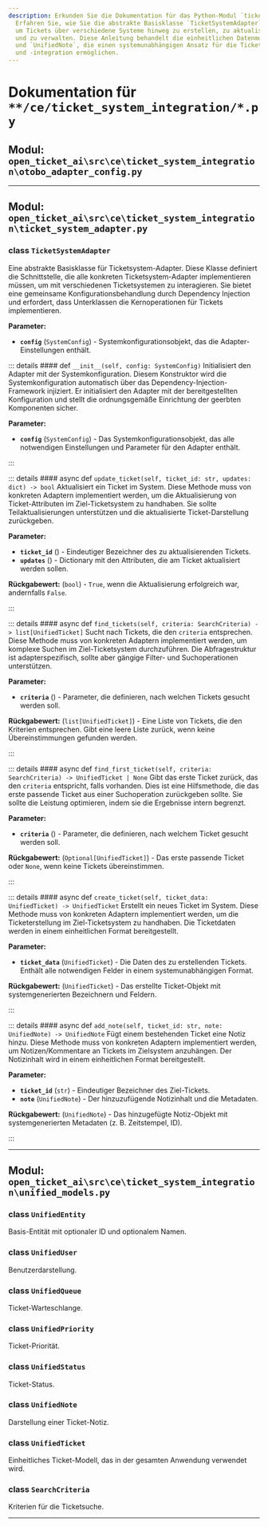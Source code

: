 ```yaml
---
description: Erkunden Sie die Dokumentation für das Python-Modul `ticket_system_integration`.
  Erfahren Sie, wie Sie die abstrakte Basisklasse `TicketSystemAdapter` verwenden,
  um Tickets über verschiedene Systeme hinweg zu erstellen, zu aktualisieren, zu finden
  und zu verwalten. Diese Anleitung behandelt die einheitlichen Datenmodelle wie `UnifiedTicket`
  und `UnifiedNote`, die einen systemunabhängigen Ansatz für die Ticketverwaltung
  und -integration ermöglichen.
---
```

# Dokumentation für `**/ce/ticket_system_integration/*.py`

## Modul: `open_ticket_ai\src\ce\ticket_system_integration\otobo_adapter_config.py`



---

## Modul: `open_ticket_ai\src\ce\ticket_system_integration\ticket_system_adapter.py`


### <span style='text-info'>class</span> `TicketSystemAdapter`

Eine abstrakte Basisklasse für Ticketsystem-Adapter.
Diese Klasse definiert die Schnittstelle, die alle konkreten Ticketsystem-Adapter
implementieren müssen, um mit verschiedenen Ticketsystemen zu interagieren. Sie bietet eine gemeinsame
Konfigurationsbehandlung durch Dependency Injection und erfordert, dass Unterklassen
die Kernoperationen für Tickets implementieren.

**Parameter:**

- **`config`** (`SystemConfig`) - Systemkonfigurationsobjekt, das die Adapter-Einstellungen enthält.


::: details #### <Badge type="info" text="method"/> <span class='text-warning'>def</span> `__init__(self, config: SystemConfig)`
Initialisiert den Adapter mit der Systemkonfiguration.
Diesem Konstruktor wird die Systemkonfiguration automatisch über das
Dependency-Injection-Framework injiziert. Er initialisiert den Adapter
mit der bereitgestellten Konfiguration und stellt die ordnungsgemäße Einrichtung der geerbten
Komponenten sicher.

**Parameter:**

- **`config`** (`SystemConfig`) - Das Systemkonfigurationsobjekt, das
alle notwendigen Einstellungen und Parameter für den Adapter enthält.

:::


::: details #### <Badge type="info" text="method"/> <span class="text-warning">async def</span> `update_ticket(self, ticket_id: str, updates: dict) -> bool`
Aktualisiert ein Ticket im System.
Diese Methode muss von konkreten Adaptern implementiert werden, um die Aktualisierung
von Ticket-Attributen im Ziel-Ticketsystem zu handhaben. Sie sollte Teilaktualisierungen
unterstützen und die aktualisierte Ticket-Darstellung zurückgeben.

**Parameter:**

- **`ticket_id`** () - Eindeutiger Bezeichner des zu aktualisierenden Tickets.
- **`updates`** () - Dictionary mit den Attributen, die am Ticket aktualisiert werden sollen.

**Rückgabewert:** (`bool`) - ``True``, wenn die Aktualisierung erfolgreich war, andernfalls ``False``.

:::


::: details #### <Badge type="info" text="method"/> <span class="text-warning">async def</span> `find_tickets(self, criteria: SearchCriteria) -> list[UnifiedTicket]`
Sucht nach Tickets, die den ``criteria`` entsprechen.
Diese Methode muss von konkreten Adaptern implementiert werden, um komplexe
Suchen im Ziel-Ticketsystem durchzuführen. Die Abfragestruktur
ist adapterspezifisch, sollte aber gängige Filter- und Suchoperationen
unterstützen.

**Parameter:**

- **`criteria`** () - Parameter, die definieren, nach welchen Tickets gesucht werden soll.

**Rückgabewert:** (`list[UnifiedTicket]`) - Eine Liste von Tickets, die den Kriterien entsprechen.
Gibt eine leere Liste zurück, wenn keine Übereinstimmungen gefunden werden.

:::


::: details #### <Badge type="info" text="method"/> <span class="text-warning">async def</span> `find_first_ticket(self, criteria: SearchCriteria) -> UnifiedTicket | None`
Gibt das erste Ticket zurück, das den ``criteria`` entspricht, falls vorhanden.
Dies ist eine Hilfsmethode, die das erste passende Ticket
aus einer Suchoperation zurückgeben sollte. Sie sollte die Leistung optimieren,
indem sie die Ergebnisse intern begrenzt.

**Parameter:**

- **`criteria`** () - Parameter, die definieren, nach welchem Ticket gesucht werden soll.

**Rückgabewert:** (`Optional[UnifiedTicket]`) - Das erste passende Ticket oder ``None``, wenn keine Tickets übereinstimmen.

:::


::: details #### <Badge type="info" text="method"/> <span class="text-warning">async def</span> `create_ticket(self, ticket_data: UnifiedTicket) -> UnifiedTicket`
Erstellt ein neues Ticket im System.
Diese Methode muss von konkreten Adaptern implementiert werden, um die Ticketerstellung
im Ziel-Ticketsystem zu handhaben. Die Ticketdaten werden in einem einheitlichen Format bereitgestellt.

**Parameter:**

- **`ticket_data`** (`UnifiedTicket`) - Die Daten des zu erstellenden Tickets. Enthält alle notwendigen Felder in einem 
systemunabhängigen Format.

**Rückgabewert:** (`UnifiedTicket`) - Das erstellte Ticket-Objekt mit systemgenerierten Bezeichnern und Feldern.

:::


::: details #### <Badge type="info" text="method"/> <span class="text-warning">async def</span> `add_note(self, ticket_id: str, note: UnifiedNote) -> UnifiedNote`
Fügt einem bestehenden Ticket eine Notiz hinzu.
Diese Methode muss von konkreten Adaptern implementiert werden, um Notizen/Kommentare
an Tickets im Zielsystem anzuhängen. Der Notizinhalt wird in einem einheitlichen Format bereitgestellt.

**Parameter:**

- **`ticket_id`** (`str`) - Eindeutiger Bezeichner des Ziel-Tickets.
- **`note`** (`UnifiedNote`) - Der hinzuzufügende Notizinhalt und die Metadaten.

**Rückgabewert:** (`UnifiedNote`) - Das hinzugefügte Notiz-Objekt mit systemgenerierten Metadaten (z. B. Zeitstempel, ID).

:::


---

## Modul: `open_ticket_ai\src\ce\ticket_system_integration\unified_models.py`


### <span style='text-info'>class</span> `UnifiedEntity`

Basis-Entität mit optionaler ID und optionalem Namen.

### <span style='text-info'>class</span> `UnifiedUser`

Benutzerdarstellung.

### <span style='text-info'>class</span> `UnifiedQueue`

Ticket-Warteschlange.

### <span style='text-info'>class</span> `UnifiedPriority`

Ticket-Priorität.

### <span style='text-info'>class</span> `UnifiedStatus`

Ticket-Status.

### <span style='text-info'>class</span> `UnifiedNote`

Darstellung einer Ticket-Notiz.

### <span style='text-info'>class</span> `UnifiedTicket`

Einheitliches Ticket-Modell, das in der gesamten Anwendung verwendet wird.

### <span style='text-info'>class</span> `SearchCriteria`

Kriterien für die Ticketsuche.


---